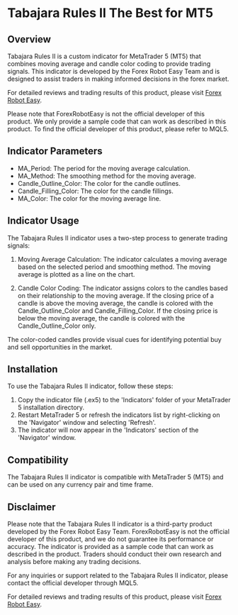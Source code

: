 # Tabajara Rules II The Best for MT5

## Overview
Tabajara Rules II is a custom indicator for MetaTrader 5 (MT5) that combines moving average and candle color coding to provide trading signals. This indicator is developed by the Forex Robot Easy Team and is designed to assist traders in making informed decisions in the forex market.

For detailed reviews and trading results of this product, please visit [Forex Robot Easy](https://forexroboteasy.com/forex-robot-review/review-tabajara-rules-ii-the-best-forex-software-for-mt5/).

Please note that ForexRobotEasy is not the official developer of this product. We only provide a sample code that can work as described in this product. To find the official developer of this product, please refer to MQL5.

## Indicator Parameters
- MA_Period: The period for the moving average calculation.
- MA_Method: The smoothing method for the moving average.
- Candle_Outline_Color: The color for the candle outlines.
- Candle_Filling_Color: The color for the candle fillings.
- MA_Color: The color for the moving average line.

## Indicator Usage
The Tabajara Rules II indicator uses a two-step process to generate trading signals:

1. Moving Average Calculation: The indicator calculates a moving average based on the selected period and smoothing method. The moving average is plotted as a line on the chart.

2. Candle Color Coding: The indicator assigns colors to the candles based on their relationship to the moving average. If the closing price of a candle is above the moving average, the candle is colored with the Candle_Outline_Color and Candle_Filling_Color. If the closing price is below the moving average, the candle is colored with the Candle_Outline_Color only.

The color-coded candles provide visual cues for identifying potential buy and sell opportunities in the market.

## Installation
To use the Tabajara Rules II indicator, follow these steps:

1. Copy the indicator file (.ex5) to the 'Indicators' folder of your MetaTrader 5 installation directory.
2. Restart MetaTrader 5 or refresh the indicators list by right-clicking on the 'Navigator' window and selecting 'Refresh'.
3. The indicator will now appear in the 'Indicators' section of the 'Navigator' window.

## Compatibility
The Tabajara Rules II indicator is compatible with MetaTrader 5 (MT5) and can be used on any currency pair and time frame.

## Disclaimer
Please note that the Tabajara Rules II indicator is a third-party product developed by the Forex Robot Easy Team. ForexRobotEasy is not the official developer of this product, and we do not guarantee its performance or accuracy. The indicator is provided as a sample code that can work as described in the product. Traders should conduct their own research and analysis before making any trading decisions.

For any inquiries or support related to the Tabajara Rules II indicator, please contact the official developer through MQL5.

For detailed reviews and trading results of this product, please visit [Forex Robot Easy](https://forexroboteasy.com/forex-robot-review/review-tabajara-rules-ii-the-best-forex-software-for-mt5/).
